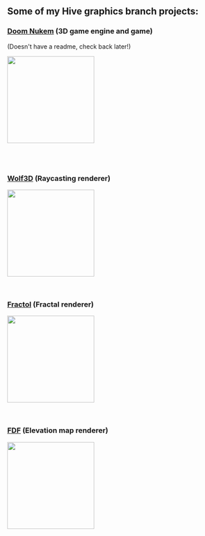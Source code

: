## Some of my Hive graphics branch projects:

### [Doom Nukem](https://github.com/oskarikinnunen/DoomNukem) (3D game engine and game)
(Doesn't have a readme, check back later!)  

<a href="https://github.com/oskarikinnunen/DoomNukem"><img src="https://user-images.githubusercontent.com/45420297/218820218-a78d7254-b019-449a-9650-5c994493cedc.png" width="200" height="200"></a>


<br><br>  

### [Wolf3D](https://github.com/oskarikinnunen/sovietpunk) (Raycasting renderer)
<a href="https://github.com/oskarikinnunen/sovietpunk"><img src="https://user-images.githubusercontent.com/45420297/218818776-87b888a8-56d0-4d0e-ac9f-e657dcddb41a.png" width="200" height="200"></a>

<br>  

### [Fractol](https://github.com/oskarikinnunen/FractolVogsphere) (Fractal renderer)
<a href="https://github.com/oskarikinnunen/FractolVogsphere"><img src="https://user-images.githubusercontent.com/45420297/218819321-5283b58f-5946-4ec8-972f-9aaed5e70716.png" width="200" height="200"></a>

<br>  

### [FDF](https://github.com/oskarikinnunen/PresentableFDF) (Elevation map renderer)
<a href="https://github.com/oskarikinnunen/PresentableFDF"><img src="https://user-images.githubusercontent.com/45420297/218820732-7bb299e5-7e56-41f2-9810-7f42afe013eb.png" width="200" height="200"></a>
